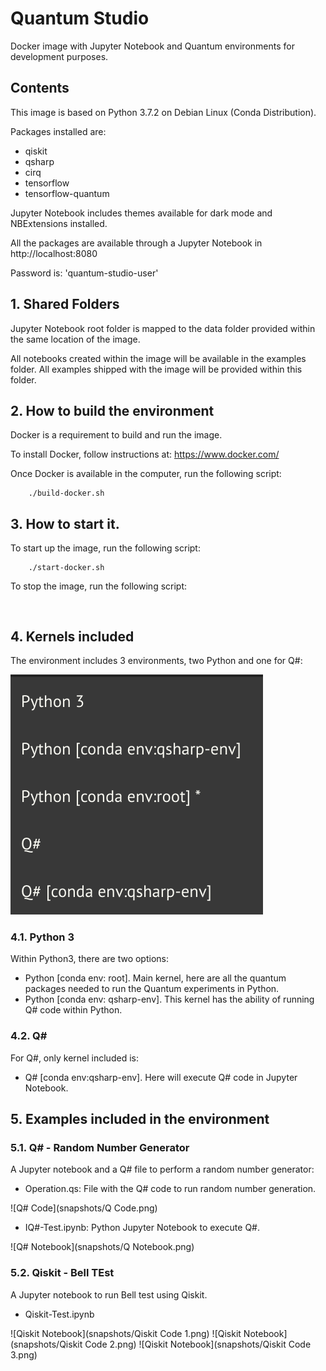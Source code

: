 # Quantum Studio

Docker image with Jupyter Notebook and Quantum environments for development purposes.

## Contents
This image is based on Python 3.7.2 on Debian Linux (Conda Distribution).

Packages installed are:
* qiskit
* qsharp
* cirq
* tensorflow
* tensorflow-quantum

Jupyter Notebook includes themes available for dark mode and NBExtensions installed.

All the packages are available through a Jupyter Notebook in http://localhost:8080

Password is: 'quantum-studio-user'

## 1. Shared Folders

Jupyter Notebook root folder is mapped to the data folder provided within the same location of the image.

All notebooks created within the image will be available in the examples folder. All examples shipped with the image will 
be provided within this folder.
 
## 2. How to build the environment

Docker is a requirement to build and run the image.

To install Docker, follow instructions at: https://www.docker.com/ 

Once Docker is available in the computer, run the following script:

```
    ./build-docker.sh
```


## 3. How to start it. 

To start up the image, run the following script:

```
    ./start-docker.sh
```

To stop the image, run the following script:

```
    
```

## 4. Kernels included

The environment includes 3 environments, two Python and one for Q#:

![Kernels](snapshots/Kernels.png)


### 4.1. Python 3

Within Python3, there are two options: 
* Python [conda env: root]. Main kernel, here are all the quantum packages needed to run the Quantum experiments in Python.
* Python [conda env: qsharp-env]. This kernel has the ability of running Q# code within Python.


### 4.2. Q#

For Q#, only kernel included is:
* Q# [conda env:qsharp-env]. Here will execute Q# code in Jupyter Notebook.


## 5. Examples included in the environment

### 5.1. Q# - Random Number Generator

A Jupyter notebook and a Q# file to perform a random number generator:
* Operation.qs: File with the Q# code to run random number generation.

![Q# Code](snapshots/Q Code.png)


* IQ#-Test.ipynb: Python Jupyter Notebook to execute Q#. 

![Q# Notebook](snapshots/Q Notebook.png)


### 5.2. Qiskit - Bell TEst

A Jupyter notebook to run Bell test using Qiskit.
* Qiskit-Test.ipynb

![Qiskit Notebook](snapshots/Qiskit Code 1.png)
![Qiskit Notebook](snapshots/Qiskit Code 2.png)
![Qiskit Notebook](snapshots/Qiskit Code 3.png)


